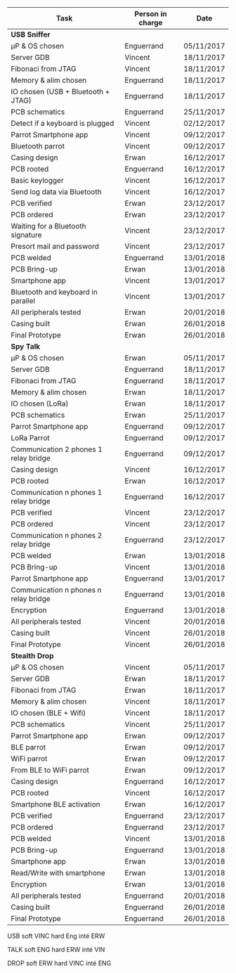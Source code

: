 | Task                                  | Person in charge | Date       |
| ------------------------------------- | ---------------- |:----------:|
| **USB Sniffer**                       |                  |            |
| µP & OS chosen                        | Enguerrand       | 05/11/2017 |
| Server GDB                            | Vincent          | 18/11/2017 |
| Fibonaci from JTAG                    | Vincent          | 18/11/2017 |
| Memory & alim chosen                  | Enguerrand       | 18/11/2017 |
| IO chosen (USB + Bluetooth + JTAG)    | Enguerrand       | 18/11/2017 |
| PCB schematics                        | Enguerrand       | 25/11/2017 |
| Detect if a keyboard is plugged       | Vincent          | 02/12/2017 |
| Parrot Smartphone app                 | Vincent          | 09/12/2017 |
| Bluetooth parrot                      | Vincent          | 09/12/2017 |
| Casing design                         | Erwan            | 16/12/2017 |
| PCB rooted                            | Enguerrand       | 16/12/2017 |
| Basic keylogger                       | Vincent          | 16/12/2017 |
| Send log data via Bluetooth           | Vincent          | 16/12/2017 |
| PCB verified                          | Erwan            | 23/12/2017 |
| PCB ordered                           | Erwan            | 23/12/2017 |
| Waiting for a Bluetooth signature     | Vincent          | 23/12/2017 |
| Presort mail and password             | Vincent          | 23/12/2017 |
| PCB welded                            | Enguerrand       | 13/01/2018 |
| PCB Bring-up                          | Erwan            | 13/01/2018 |
| Smartphone app                        | Vincent          | 13/01/2017 |
| Bluetooth and keyboard in parallel    | Vincent          | 13/01/2017 |
| All peripherals tested                | Erwan            | 20/01/2018 |
| Casing built                          | Erwan            | 26/01/2018 |
| Final Prototype                       | Erwan            | 26/01/2018 |
| **Spy Talk**                          |                  |            |
| µP & OS chosen                        | Erwan            | 05/11/2017 |
| Server GDB                            | Enguerrand       | 18/11/2017 |
| Fibonaci from JTAG                    | Enguerrand       | 18/11/2017 |
| Memory & alim chosen                  | Erwan            | 18/11/2017 |
| IO chosen (LoRa)                      | Erwan            | 18/11/2017 |
| PCB schematics                        | Erwan            | 25/11/2017 |
| Parrot Smartphone app                 | Enguerrand       | 09/12/2017 |
| LoRa Parrot                           | Enguerrand       | 09/12/2017 |
| Communication 2 phones 1 relay bridge | Enguerrand       | 09/12/2017 |
| Casing design                         | Vincent          | 16/12/2017 |
| PCB rooted                            | Erwan            | 16/12/2017 |
| Communication n phones 1 relay bridge | Enguerrand       | 16/12/2017 |
| PCB verified                          | Vincent          | 23/12/2017 |
| PCB ordered                           | Vincent          | 23/12/2017 |
| Communication n phones 2 relay bridge | Enguerrand       | 23/12/2017 |
| PCB welded                            | Erwan            | 13/01/2018 |
| PCB Bring-up                          | Vincent          | 13/01/2018 |
| Parrot Smartphone app                 | Enguerrand       | 13/01/2017 |
| Communication n phones n relay bridge | Enguerrand       | 13/01/2018 |
| Encryption                            | Enguerrand       | 13/01/2018 |
| All peripherals tested                | Vincent          | 20/01/2018 |
| Casing built                          | Vincent          | 26/01/2018 |
| Final Prototype                       | Vincent          | 26/01/2018 |
| **Stealth Drop**                      |                  |            |
| µP & OS chosen                        | Vincent          | 05/11/2017 |
| Server GDB                            | Erwan            | 18/11/2017 |
| Fibonaci from JTAG                    | Erwan            | 18/11/2017 |
| Memory & alim chosen                  | Vincent          | 18/11/2017 |
| IO chosen (BLE + Wifi)                | Vincent          | 18/11/2017 |
| PCB schematics                        | Vincent          | 25/11/2017 |
| Parrot Smartphone app                 | Erwan            | 09/12/2017 |
| BLE parrot                            | Erwan            | 09/12/2017 |
| WiFi parrot                           | Erwan            | 09/12/2017 |
| From BLE to WiFi parrot               | Erwan            | 09/12/2017 |
| Casing design                         | Enguerrand       | 16/12/2017 |
| PCB rooted                            | Vincent          | 16/12/2017 |
| Smartphone BLE activation             | Erwan            | 16/12/2017 |
| PCB verified                          | Enguerrand       | 23/12/2017 |
| PCB ordered                           | Enguerrand       | 23/12/2017 |
| PCB welded                            | Vincent          | 13/01/2018 |
| PCB Bring-up                          | Enguerrand       | 13/01/2018 |
| Smartphone app                        | Erwan            | 13/01/2018 |
| Read/Write with smartphone            | Erwan            | 13/01/2018 |
| Encryption                            | Erwan            | 13/01/2018 |
| All peripherals tested                | Enguerrand       | 20/01/2018 |
| Casing built                          | Enguerrand       | 26/01/2018 |
| Final Prototype                       | Enguerrand       | 26/01/2018 |

USB
soft VINC
hard Eng
inté ERW

TALK
soft ENG
hard ERW
inté VIN

DROP
soft ERW
hard VINC
inté ENG
